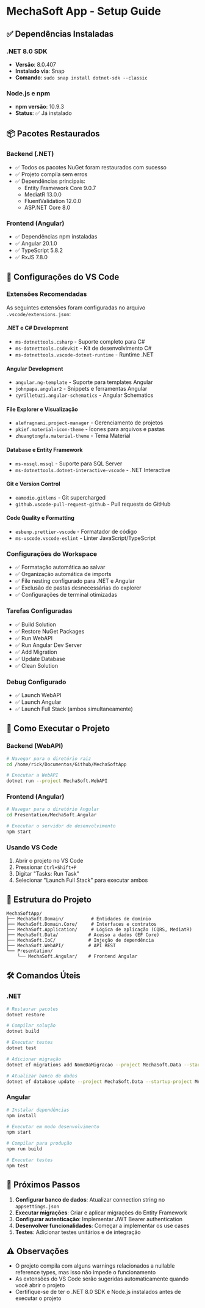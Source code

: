 # MechaSoft App - Setup Guide

## ✅ Dependências Instaladas

### .NET 8.0 SDK

- **Versão**: 8.0.407
- **Instalado via**: Snap
- **Comando**: `sudo snap install dotnet-sdk --classic`

### Node.js e npm

- **npm versão**: 10.9.3
- **Status**: ✅ Já instalado

## 📦 Pacotes Restaurados

### Backend (.NET)

- ✅ Todos os pacotes NuGet foram restaurados com sucesso
- ✅ Projeto compila sem erros
- ✅ Dependências principais:
  - Entity Framework Core 9.0.7
  - MediatR 13.0.0
  - FluentValidation 12.0.0
  - ASP.NET Core 8.0

### Frontend (Angular)

- ✅ Dependências npm instaladas
- ✅ Angular 20.1.0
- ✅ TypeScript 5.8.2
- ✅ RxJS 7.8.0

## 🔧 Configurações do VS Code

### Extensões Recomendadas

As seguintes extensões foram configuradas no arquivo `.vscode/extensions.json`:

#### .NET e C# Development

- `ms-dotnettools.csharp` - Suporte completo para C#
- `ms-dotnettools.csdevkit` - Kit de desenvolvimento C#
- `ms-dotnettools.vscode-dotnet-runtime` - Runtime .NET

#### Angular Development

- `angular.ng-template` - Suporte para templates Angular
- `johnpapa.angular2` - Snippets e ferramentas Angular
- `cyrilletuzi.angular-schematics` - Angular Schematics

#### File Explorer e Visualização

- `alefragnani.project-manager` - Gerenciamento de projetos
- `pkief.material-icon-theme` - Ícones para arquivos e pastas
- `zhuangtongfa.material-theme` - Tema Material

#### Database e Entity Framework

- `ms-mssql.mssql` - Suporte para SQL Server
- `ms-dotnettools.dotnet-interactive-vscode` - .NET Interactive

#### Git e Version Control

- `eamodio.gitlens` - Git supercharged
- `github.vscode-pull-request-github` - Pull requests do GitHub

#### Code Quality e Formatting

- `esbenp.prettier-vscode` - Formatador de código
- `ms-vscode.vscode-eslint` - Linter JavaScript/TypeScript

### Configurações do Workspace

- ✅ Formatação automática ao salvar
- ✅ Organização automática de imports
- ✅ File nesting configurado para .NET e Angular
- ✅ Exclusão de pastas desnecessárias do explorer
- ✅ Configurações de terminal otimizadas

### Tarefas Configuradas

- ✅ Build Solution
- ✅ Restore NuGet Packages
- ✅ Run WebAPI
- ✅ Run Angular Dev Server
- ✅ Add Migration
- ✅ Update Database
- ✅ Clean Solution

### Debug Configurado

- ✅ Launch WebAPI
- ✅ Launch Angular
- ✅ Launch Full Stack (ambos simultaneamente)

## 🚀 Como Executar o Projeto

### Backend (WebAPI)

```bash
# Navegar para o diretório raiz
cd /home/rick/Documentos/Github/MechaSoftApp

# Executar a WebAPI
dotnet run --project MechaSoft.WebAPI
```

### Frontend (Angular)

```bash
# Navegar para o diretório Angular
cd Presentation/MechaSoft.Angular

# Executar o servidor de desenvolvimento
npm start
```

### Usando VS Code

1. Abrir o projeto no VS Code
2. Pressionar `Ctrl+Shift+P`
3. Digitar "Tasks: Run Task"
4. Selecionar "Launch Full Stack" para executar ambos

## 📁 Estrutura do Projeto

```
MechaSoftApp/
├── MechaSoft.Domain/          # Entidades de domínio
├── MechaSoft.Domain.Core/     # Interfaces e contratos
├── MechaSoft.Application/     # Lógica de aplicação (CQRS, MediatR)
├── MechaSoft.Data/           # Acesso a dados (EF Core)
├── MechaSoft.IoC/            # Injeção de dependência
├── MechaSoft.WebAPI/         # API REST
└── Presentation/
    └── MechaSoft.Angular/    # Frontend Angular
```

## 🛠️ Comandos Úteis

### .NET

```bash
# Restaurar pacotes
dotnet restore

# Compilar solução
dotnet build

# Executar testes
dotnet test

# Adicionar migração
dotnet ef migrations add NomeDaMigracao --project MechaSoft.Data --startup-project MechaSoft.WebAPI

# Atualizar banco de dados
dotnet ef database update --project MechaSoft.Data --startup-project MechaSoft.WebAPI
```

### Angular

```bash
# Instalar dependências
npm install

# Executar em modo desenvolvimento
npm start

# Compilar para produção
npm run build

# Executar testes
npm test
```

## 📝 Próximos Passos

1. **Configurar banco de dados**: Atualizar connection string no `appsettings.json`
2. **Executar migrações**: Criar e aplicar migrações do Entity Framework
3. **Configurar autenticação**: Implementar JWT Bearer authentication
4. **Desenvolver funcionalidades**: Começar a implementar os use cases
5. **Testes**: Adicionar testes unitários e de integração

## ⚠️ Observações

- O projeto compila com alguns warnings relacionados a nullable reference types, mas isso não impede o funcionamento
- As extensões do VS Code serão sugeridas automaticamente quando você abrir o projeto
- Certifique-se de ter o .NET 8.0 SDK e Node.js instalados antes de executar o projeto
